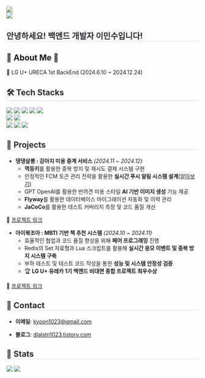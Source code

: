 <!--
**99MinSu/99MinSu** is a ✨ _special_ ✨ repository because its `README.md` (this file) appears on your GitHub profile.

Here are some ideas to get you started:

- 🔭 I’m currently working on ...
- 🌱 I’m currently learning ...
- 👯 I’m looking to collaborate on ...
- 🤔 I’m looking for help with ...
- 💬 Ask me about ...
- 📫 How to reach me: ...
- 😄 Pronouns: ...
- ⚡ Fun fact: ...
-->
<div>
    <img src="https://capsule-render.vercel.app/api?type=waving&color=13a0e7&height=120&text=&animation=fadeIn&fontColor=000000&fontSize=70" />
    </div>
    <a href="https://hits.seeyoufarm.com"><img src="https://hits.seeyoufarm.com/api/count/incr/badge.svg?url=https%3A%2F%2Fgithub.com%2F99MinSu&count_bg=%2380A9D3&title_bg=%231B1A1A&icon=tapas.svg&icon_color=%23E7E7E7&title=Visit&edge_flat=false"/></a>
    <div> 
    <h2 style="border-bottom: 1px solid #d8dee4; color: #282d33;"> 안녕하세요! 백엔드 개발자 이민수입니다! </h2>  
    <div style="font-weight: 700; font-size: 15px; text-align: center; color: #282d33;">  </div> 
    </div>
    <div>
    <h2>🤗 About Me 🤗</h2>
    <p>
    💯 LG U+ URECA 1st BackEnd (2024.6.10 ~ 2024.12.24)
    <h2 style="border-bottom: 1px solid #d8dee4; color: #282d33;"> 🛠️ Tech Stacks </h2> 
    <div style="margin: 0 auto;> <img src="https://img.shields.io/badge/Java-007396?style=plastic&logo=Java&logoColor=white">
          <img src="https://img.shields.io/badge/Java-007396?style=plastic&logo=Java&logoColor=white"> 
          <img src="https://img.shields.io/badge/Spring-6DB33F?style=plastic&logo=Spring&logoColor=white">        
          <img src="https://img.shields.io/badge/MySQL-4479A1?style=plastic&logo=MySQL&logoColor=white">
          <img src="https://img.shields.io/badge/Node.js-339933?style=plastic&logo=Node.js&logoColor=white">
          <img src="https://img.shields.io/badge/Express-000000?style=plastic&logo=Express&logoColor=white">
          <br><img src="https://img.shields.io/badge/HTML-E34F26?style=plastic&logo=HTML5&logoColor=white">    
          <img src="https://img.shields.io/badge/Javascript-F7DF1E?style=plastic&logo=Javascript&logoColor=white">    
          <br><img src="https://img.shields.io/badge/Git-F05032?style=plastic&logo=Git&logoColor=white">
          <img src="https://img.shields.io/badge/GitHub-181717?style=plastic&logo=GitHub&logoColor=white">
          <img src="https://img.shields.io/badge/Slack-4A154B?style=plastic&logo=Slack&logoColor=white">
          </div>
    </div>
    <div>
 <h2 style="border-bottom: 1px solid #d8dee4; color: #282d33;"> 💼 Projects  </h2>
        
- **댕댕살롱 : 강아지 미용 중계 서비스** *(2024.11 ~ 2024.12)*  
    - **멱등키**를 활용한 중복 방지 및 재시도 결제 시스템 구현  
    - 안정적인 FCM 토큰 관리 전략을 활용한 **실시간 푸시 알림 시스템 설계**([알아보기](https://dlalstn1023.tistory.com/24))
    - GPT OpenAI를 활용한 반려견 미용 스타일 **AI 기반 이미지 생성** 기능 제공
    - **Flyway**를 활용한 데이터베이스 마이그레이션 자동화 및 이력 관리
    - **JaCoCo**를 활용한 테스트 커버리지 측정 및 코드 품질 개선
 
 🔗 [프로젝트 링크](https://github.com/Ureca-Dangdang-salon/dang_server)

- **아이북조아 : MBTI 기반 책 추천 시스템** *(2024.10 ~ 2024.11)*
    - 효율적인 협업과 코드 품질 향상을 위해 **페어 프로그래밍** 진행
    - Redis의 Set 자료형과 Lua 스크립트를 활용해 **실시간 응모 이벤트 및 중복 방지 시스템 구축**  
    - 부하 테스트 및 테스트 코드 작성을 통한 **성능 및 시스템 안정성 검증**  
    - 🏆 **LG U+ 유레카 1기 백엔드 비대면 종합 프로젝트 최우수상**
    
 🔗 [프로젝트 링크](https://github.com/ureca-Integrated/backend)
 
 <h2 style="border-bottom: 1px solid #d8dee4; color: #282d33;"> 💬 Contact  </h2>
 
- **이메일**: kyoon1023@gmail.com
- **블로그**: [dlalstn1023.tistory.com](https://dlalstn1023.tistory.com)

    </div>
    <div> 
    <h2 style="border-bottom: 1px solid #d8dee4; color: #282d33;"> 🏅 Stats </h2> 
    <div> <img src="https://github-readme-stats.vercel.app/api?username=99MinSu&theme=ambient_gradient">
          <a href="https://solved.ac/profile/dlalstn1023"><img src="http://mazassumnida.wtf/api/v2/generate_badge?boj=dlalstn1023"></a>
    </div>
</div>
    
    
